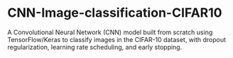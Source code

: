 # CNN-Image-classification-CIFAR10
A Convolutional Neural Network (CNN) model built from scratch using TensorFlow/Keras to classify images in the CIFAR-10 dataset, with dropout regularization, learning rate scheduling, and early stopping.

